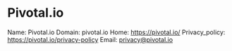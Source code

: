 
# Pivotal.io

Name: Pivotal.io
Domain: pivotal.io
Home: https://pivotal.io/
Privacy_policy: https://pivotal.io/privacy-policy
Email: privacy@pivotal.io
